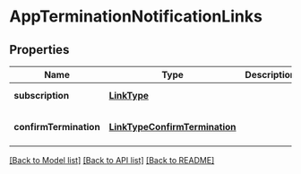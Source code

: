 # AppTerminationNotificationLinks
## Properties

Name | Type | Description | Notes
------------ | ------------- | ------------- | -------------
**subscription** | [**LinkType**](LinkType.md) |  | [default to null]
**confirmTermination** | [**LinkTypeConfirmTermination**](LinkTypeConfirmTermination.md) |  | [optional] [default to null]

[[Back to Model list]](../README.md#documentation-for-models) [[Back to API list]](../README.md#documentation-for-api-endpoints) [[Back to README]](../README.md)

